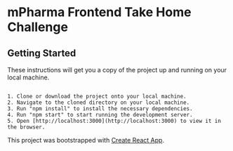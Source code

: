 # mPharma Frontend Take Home Challenge

## Getting Started

These instructions will get you a copy of the project up and running on your local machine.

```

1. Clone or download the project onto your local machine.
2. Navigate to the cloned directory on your local machine.
3. Run "npm install" to install the necessary dependencies.
4. Run "npm start" to start running the development server.
5. Open [http://localhost:3000](http://localhost:3000) to view it in the browser.

```

This project was bootstrapped with [Create React App](https://github.com/facebook/create-react-app).
